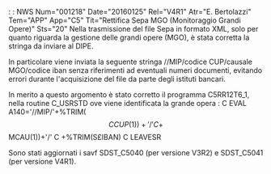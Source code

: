  :  : NWS Num="001218" Date="20160125" Rel="V4R1" Atr="E. Bertolazzi" Tem="APP" App="C5" Tit="Rettifica Sepa MGO (Monitoraggio Grandi Opere)" Sts="20"
Nella trasmissione del file Sepa in formato XML, solo per quanto riguarda la gestione delle grandi opere (MGO), è stata corretta la stringa da inviare al DIPE.

In particolare viene inviata la seguente stringa //MIP/codice CUP/causale MGO/codice iban senza riferimenti ad eventuali numeri documenti, evitando errori durante l'acquisizione del file da parte degli istituti bancari.

In merito a questo argomento è stato corretto il programma C5RR12T6_1, nella routine C_USRSTD ove viene identificata la grande opera : 
C                   EVAL      A140='//MIP/'+%TRIM($$CCUP(1))+'/'
C                             +%TRIM($$MCAU(1))+'/'
C                             +%TRIM(S£IBAN)
C                   LEAVESR

Sono stati aggiornati i savf SDST_C5040 (per versione V3R2) e SDST_C5041 (per versione V4R1).
